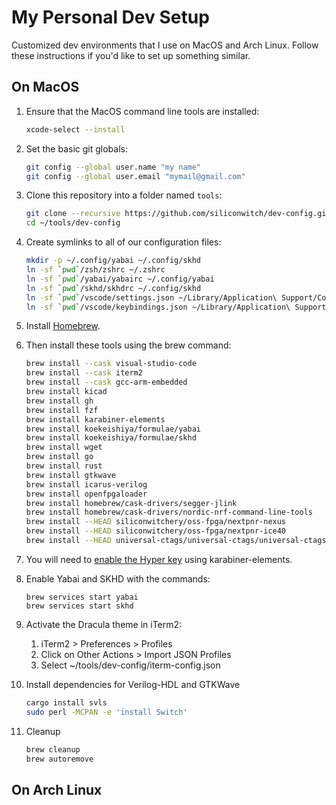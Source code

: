 # My Personal Dev Setup

Customized dev environments that I use on MacOS and Arch Linux. Follow these instructions if you'd like to set up something similar.

## On MacOS

1. Ensure that the MacOS command line tools are installed:

    ```bash
    xcode-select --install
    ```

1. Set the basic git globals:

    ```bash
    git config --global user.name "my name"
    git config --global user.email "mymail@gmail.com"
    ```
1. Clone this repository into a folder named `tools`:

    ```bash
    git clone --recursive https://github.com/siliconwitch/dev-config.git ~/tools/dev-config
    cd ~/tools/dev-config
    ```

1. Create symlinks to all of our configuration files:

    ```bash
    mkdir -p ~/.config/yabai ~/.config/skhd
    ln -sf `pwd`/zsh/zshrc ~/.zshrc
    ln -sf `pwd`/yabai/yabairc ~/.config/yabai
    ln -sf `pwd`/skhd/skhdrc ~/.config/skhd
    ln -sf `pwd`/vscode/settings.json ~/Library/Application\ Support/Code/User
    ln -sf `pwd`/vscode/keybindings.json ~/Library/Application\ Support/Code/User
    ```

1. Install [Homebrew](https://brew.sh).

1. Then install these tools using the brew command:

    ```bash
    brew install --cask visual-studio-code
    brew install --cask iterm2
    brew install --cask gcc-arm-embedded
    brew install kicad
    brew install gh
    brew install fzf
    brew install karabiner-elements
    brew install koekeishiya/formulae/yabai
    brew install koekeishiya/formulae/skhd
    brew install wget
    brew install go
    brew install rust
    brew install gtkwave
    brew install icarus-verilog
    brew install openfpgaloader
    brew install homebrew/cask-drivers/segger-jlink
    brew install homebrew/cask-drivers/nordic-nrf-command-line-tools
    brew install --HEAD siliconwitchery/oss-fpga/nextpnr-nexus
    brew install --HEAD siliconwitchery/oss-fpga/nextpnr-ice40
    brew install --HEAD universal-ctags/universal-ctags/universal-ctags
    ```
    
1. You will need to [enable the Hyper key](https://holmberg.io/hyper-key/) using karabiner-elements.

1. Enable Yabai and SKHD with the commands:

    ```brew
    brew services start yabai
    brew services start skhd
    ```

1. Activate the Dracula theme in iTerm2:

    1. iTerm2 > Preferences > Profiles
    1. Click on Other Actions > Import JSON Profiles
    1. Select ~/tools/dev-config/iterm-config.json

1. Install dependencies for Verilog-HDL and GTKWave

    ``` bash
    cargo install svls
    sudo perl -MCPAN -e 'install Switch'
    ```

1. Cleanup

    ```bash
    brew cleanup
    brew autoremove
    ```

## On Arch Linux